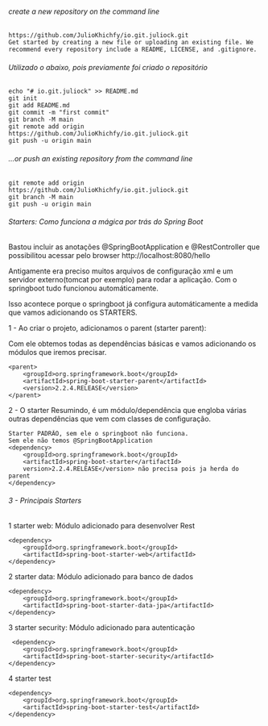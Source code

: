 ###### create a new repository on the command line
```
https://github.com/JulioKhichfy/io.git.juliock.git
Get started by creating a new file or uploading an existing file. We recommend every repository include a README, LICENSE, and .gitignore.
```

###### Utilizado o abaixo, pois previamente foi criado o repositório
```
echo "# io.git.juliock" >> README.md
git init
git add README.md
git commit -m "first commit"
git branch -M main
git remote add origin https://github.com/JulioKhichfy/io.git.juliock.git
git push -u origin main
```

###### …or push an existing repository from the command line
```
git remote add origin https://github.com/JulioKhichfy/io.git.juliock.git
git branch -M main
git push -u origin main
```

###### Starters: Como funciona a mágica por trás do Spring Boot
Bastou incluir as anotações @SpringBootApplication e @RestController que possibilitou 
acessar pelo browser http://localhost:8080/hello

Antigamente era preciso muitos arquivos de configuração xml e um servidor externo(tomcat por exemplo) 
para rodar a aplicação. Com o springboot tudo funcionou automáticamente.

Isso acontece porque o springboot já configura automáticamente a medida que vamos adicionando os STARTERS.

1 - Ao criar o projeto, adicionamos o parent (starter parent):

Com ele obtemos todas as dependências básicas e vamos adicionando os módulos que iremos precisar. 
```
<parent>
    <groupId>org.springframework.boot</groupId>
    <artifactId>spring-boot-starter-parent</artifactId>
    <version>2.2.4.RELEASE</version>
</parent>
```

2 - O starter Resumindo, é um módulo/dependência que engloba várias outras dependências que vem com classes de configuração.
```
Starter PADRÃO, sem ele o springboot não funciona.
Sem ele não temos @SpringBootApplication
<dependency>
    <groupId>org.springframework.boot</groupId>
    <artifactId>spring-boot-starter</artifactId>
    version>2.2.4.RELEASE</version> não precisa pois ja herda do parent 
</dependency>
```

###### 3 - Principais Starters

1 starter web: Módulo adicionado para desenvolver Rest
```
<dependency>
    <groupId>org.springframework.boot</groupId>
    <artifactId>spring-boot-starter-web</artifactId>
</dependency>
```

2 starter data: Módulo adicionado para banco de dados
```
<dependency>
    <groupId>org.springframework.boot</groupId>
    <artifactId>spring-boot-starter-data-jpa</artifactId>
</dependency>
```

3 starter security: Módulo adicionado para autenticação
```
 <dependency>
    <groupId>org.springframework.boot</groupId>
    <artifactId>spring-boot-starter-security</artifactId>
</dependency>
```

4 starter test
```
<dependency>
    <groupId>org.springframework.boot</groupId>
    <artifactId>spring-boot-starter-test</artifactId>
</dependency>
```
